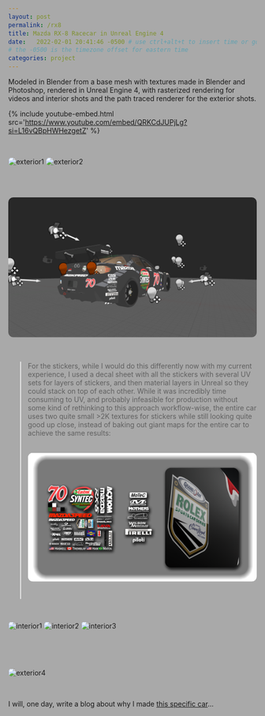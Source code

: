 ```yaml
---
layout: post
permalink: /rx8
title: Mazda RX-8 Racecar in Unreal Engine 4
date:   2022-02-01 20:41:46 -0500 # use ctrl+alt+t to insert time or go to command palette
# the -0500 is the timezone offset for eastern time
categories: project
---
```


<style>
 html {
    background-color: darkgray;
 }
 img {
    clip-path: inset(0% 0% 0% 0% round 10px);
    margin-top: 2rem;
    margin-bottom: 2rem;
 }
.EmbedWrapper {
    position: relative;
    padding-bottom: 56.25%; /* 16:9 */
    height: 0;
    overflow: hidden;
}
.EmbedWrapper iframe {
    position: absolute;
    top: 0;
    left: 0;
    width: 100%;
    height: 100%;
}
</style>

Modeled in Blender from a base mesh with textures made in Blender and Photoshop, rendered in Unreal Engine 4, with rasterized rendering for videos and interior shots and the path traced renderer for the exterior shots.

{% include youtube-embed.html src='https://www.youtube.com/embed/QRKCdJUPjLg?si=L16vQBpHWHezgetZ' %}

![exterior1](https://raw.githubusercontent.com/BillyJoelsNightmareExplosion/BillyJoelsNightmareExplosion.github.io/master/_files/photos/rx8/exterior_1.png)
![exterior2](https://raw.githubusercontent.com/BillyJoelsNightmareExplosion/BillyJoelsNightmareExplosion.github.io/master/_files/photos/rx8/exterior_2.jpg)
![exterior3](https://raw.githubusercontent.com/BillyJoelsNightmareExplosion/BillyJoelsNightmareExplosion.github.io/master/_files/photos/rx8/exterior_3.png)

> For the stickers, while I would do this differently now with my current experience, I used a decal sheet with all the stickers with several UV sets for layers of stickers, and then material layers in Unreal so they could stack on top of each other. While it was incredibly time consuming to UV, and probably infeasible for production without some kind of rethinking to this approach workflow-wise, the entire car uses two quite small >2K textures for stickers while still looking quite good up close, instead of baking out giant maps for the entire car to achieve the same results:
![stickers](https://raw.githubusercontent.com/BillyJoelsNightmareExplosion/BillyJoelsNightmareExplosion.github.io/master/_files/photos/rx8/stickers_demo.png)

![interior1](https://raw.githubusercontent.com/BillyJoelsNightmareExplosion/BillyJoelsNightmareExplosion.github.io/master/_files/photos/rx8/interior_1.png)
![interior2](https://raw.githubusercontent.com/BillyJoelsNightmareExplosion/BillyJoelsNightmareExplosion.github.io/master/_files/photos/rx8/interior_2.png)
![interior3](https://raw.githubusercontent.com/BillyJoelsNightmareExplosion/BillyJoelsNightmareExplosion.github.io/master/_files/photos/rx8/interior_3.png)

![exterior4](https://raw.githubusercontent.com/BillyJoelsNightmareExplosion/BillyJoelsNightmareExplosion.github.io/master/_files/photos/rx8/exterior_4.png)

I will, one day, write a blog about why I made [this specific car](https://www.google.com/search?sca_esv=567123728&q=speedsource+rx8+2008+70+rolex+24&tbm=isch&source=lnms&sa=X&ved=2ahUKEwj1xLen07qBAxWOUkEAHXxTBNcQ0pQJegQICxAB&biw=1281&bih=1320&dpr=1.5)...